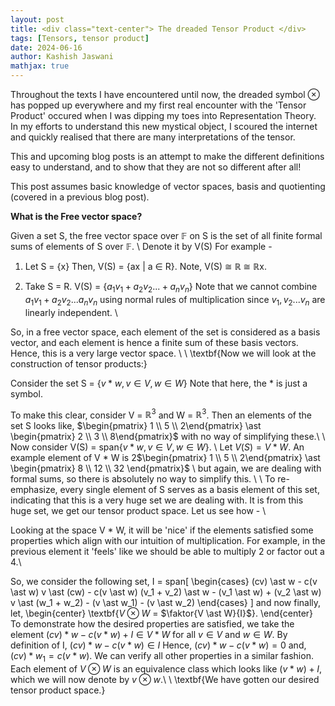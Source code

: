 ```yaml
---
layout: post
title: <div class="text-center"> The dreaded Tensor Product </div>
tags: [Tensors, tensor product]
date: 2024-06-16
author: Kashish Jaswani
mathjax: true
---
```

Throughout the texts I have encountered until now, the dreaded symbol $\otimes$ has popped up everywhere and my first real encounter with the 'Tensor Product' 
occured when I was dipping my toes into Representation Theory. In my efforts to understand this new mystical object, I scoured the internet 
and quickly realised that there are many interpretations of the tensor.

This and upcoming blog posts is an attempt to make the different definitions easy to understand, and to show that they are not so different after all!

This post assumes basic knowledge of vector spaces, basis and quotienting (covered in a previous blog post).

$\textbf{What is the Free vector space?}$

Given a set S, the free vector space over $\mathbb{F}$ on S is the set of all finite formal sums of elements of S over $\mathbb{F}$. \\
Denote it by V(S)
For example - 
1. Let S = $\{$x$\}$
Then, V(S) = $\{$ax $|$ a $\in$ R$\}$.
Note, V(S) $\cong$ $\mathbb{R}$ $\cong$ $\mathbb{R}$x.

2. Take S = R.
V(S) = $\{a_1v_1 + a_2v_2... + a_nv_n\}$
Note that we cannot combine $a_1v_1 + a_2v_2...a_nv_n$ using normal rules of multiplication since $v_1, v_2...v_n$ are linearly independent. \\

So, in a free vector space, each element of the set is considered as a basis vector, and each element is hence a finite sum of these basis vectors. Hence, this is a very large vector space. \\ \\
\textbf{Now we will look at the construction of tensor products:} 

Consider the set S = $\{v \ast w, v \in V, w \in W\}$
Note that here, the $\ast$ is just a symbol.

To make this clear, consider V = $\mathbb{R}^3$ and W = $\mathbb{R}^3$.
Then an elements of the set S looks like,
$\begin{pmatrix} 1 \\ 5 \\ 2\end{pmatrix} \ast \begin{pmatrix} 2 \\ 3 \\ 8\end{pmatrix}$ with no way of simplifying these.\\ \\
Now consider V(S) = span$\{ v \ast w, v\in V, w \in W\}$. \\
Let $V(S) = V \ast W.$ 
An example element of V $\ast$ W is
2$\begin{pmatrix} 1 \\ 5 \\ 2\end{pmatrix} \ast \begin{pmatrix} 8 \\ 12 \\ 32 \end{pmatrix}$ \\ but again, we are dealing with formal sums, so there is absolutely no way to simplify this. \\ \\
To re-emphasize, every single element of S serves as a basis element of this set, indicating that this is a very huge set we are dealing with. It is from this huge set, we get our tensor product space. Let us see how - \\

Looking at the space V $\ast$ W, it will be 'nice' if the elements satisfied some properties which align with our intuition of multiplication. For example, in the previous element it 'feels' like we should be able to multiply 2 or factor out a 4.\\

So, we consider the following set, 
I = 
span\[ \begin{cases} 
     (cv) \ast w - c(v \ast w)
     v \ast (cw) - c(v \ast w)
     (v_1 + v_2) \ast w - (v_1 \ast w) + (v_2 \ast w)
     v \ast (w_1 + w_2) - (v \ast w_1) - (v \ast w_2)
   \end{cases}
\]
and now finally, let,
\begin{center} \textbf{$V \otimes W$ = $\faktor{V \ast W}{I}$}. \end{center}
To demonstrate how the desired properties are satisfied, we take the element 
$(cv) \ast w - c(v \ast w) + I \in V \ast W$ for all $v \in V$ and $w \in W$. 
By definition of I, $(cv) \ast w - c(v \ast w) \in I$
Hence, $(cv) \ast w - c(v \ast w) = 0$
and, $(cv) \ast w_1 = c(v \ast w)$.
We can verify all other properties in a similar fashion.
Each element of $V \otimes W$ is an equivalence class which looks like ($v \ast w) + I$, which we will now denote by $v \otimes w$.\\ \\
\textbf{We have gotten our desired tensor product space.}


